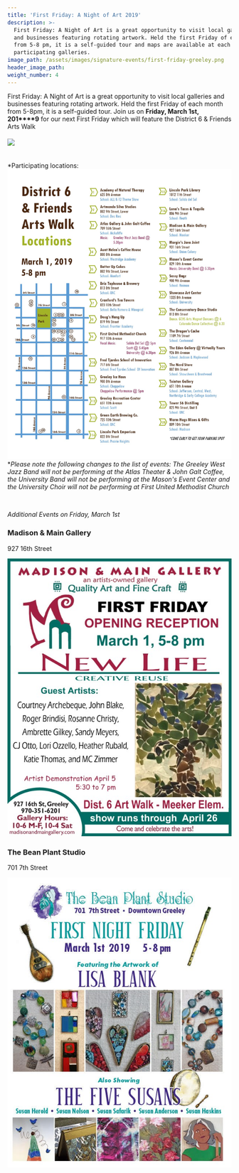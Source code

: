 ```yaml
---
title: 'First Friday: A Night of Art 2019'
description: >-
  First Friday: A Night of Art is a great opportunity to visit local galleries
  and businesses featuring rotating artwork. Held the first Friday of each month
  from 5-8 pm, it is a self-guided tour and maps are available at each of the
  participating galleries.
image_path: /assets/images/signature-events/first-friday-greeley.png
header_image_path:
weight_number: 4
---
```


First Friday: A Night of Art is a great opportunity to visit local galleries and businesses featuring rotating artwork. Held the first Friday of each month from 5-8pm, it is a self-guided tour. Join us on **Friday, March 1st, 201****9** for our next First Friday which will feature the District 6 & Friends Arts Walk

###### ![](/assets/yam-poster-2019.jpg)

*Participating locations:![](/assets/d6-art-walk-map-2019.jpg)**Please note the following changes to the list of events: The Greeley West Jazz Band will not be performing at the Atlas Theater & John Galt Coffee, the University Band will not be performing at the Mason's Event Center and the University Choir will not be performing at First United Methodist Church*

&nbsp;

*Additional Events on Friday, March 1st*

### Madison & Main Gallery

927 16th Street

![](/assets/march-ad-2019-use-copy-002.jpg)

### The Bean Plant Studio

701 7th Street

![](/assets/bean-plant-studio---march-first-friday.jpg)